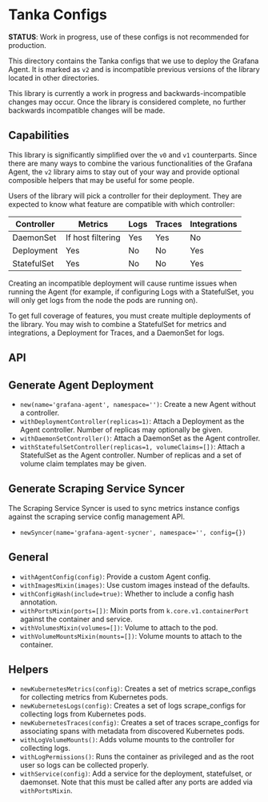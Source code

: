 # Tanka Configs

**STATUS**: Work in progress, use of these configs is not recommended for production.

This directory contains the Tanka configs that we use to deploy the Grafana
Agent. It is marked as `v2` and is incompatible previous versions of the library
located in other directories.

This library is currently a work in progress and backwards-incompatible changes
may occur. Once the library is considered complete, no further backwards
incompatible changes will be made.

## Capabilities

This library is significantly simplified over the `v0` and `v1` counterparts.
Since there are many ways to combine the various functionalities of the Grafana
Agent, the `v2` library aims to stay out of your way and provide optional composible
helpers that may be useful for some people.

Users of the library will pick a controller for their deployment. They are
expected to know what feature are compatible with which controller:

| Controller       | Metrics              | Logs      | Traces | Integrations |
| ---------------- | -------------------  | --------- | ------ | ------------ |
| DaemonSet        | If host filtering    | Yes       | Yes    | No           |
| Deployment       | Yes                  | No        | No     | Yes          |
| StatefulSet      | Yes                  | No        | No     | Yes          |

Creating an incompatible deployment will cause runtime issues when running the
Agent (for example, if configuring Logs with a StatefulSet, you will only get
logs from the node the pods are running on).

To get full coverage of features, you must create multiple deployments of the
library. You may wish to combine a StatefulSet for metrics and integrations, a
Deployment for Traces, and a DaemonSet for logs.

## API

## Generate Agent Deployment

- `new(name='grafana-agent', namespace='')`: Create a new Agent without a
   controller.
- `withDeploymentController(replicas=1)`: Attach a Deployment as the Agent
  controller. Number of replicas may optionally be given.
- `withDaemonSetController()`: Attach a DaemonSet as the Agent controller.
- `withStatefulSetController(replicas=1, volumeClaims=[])`: Attach a StatefulSet
  as the Agent controller. Number of replicas and a set of volume claim
  templates may be given.

## Generate Scraping Service Syncer

The Scraping Service Syncer is used to sync metrics instance configs against the
scraping service config management API.

- `newSyncer(name='grafana-agent-sycner', namespace='', config={})`

## General

- `withAgentConfig(config)`: Provide a custom Agent config.
- `withImagesMixin(images)`: Use custom images instead of the defaults.
- `withConfigHash(include=true)`: Whether to include a config hash annotation.
- `withPortsMixin(ports=[])`: Mixin ports from `k.core.v1.containerPort` against
   the container and service.
- `withVolumesMixin(volumes=[])`: Volume to attach to the pod.
- `withVolumeMountsMixin(mounts=[])`: Volume mounts to attach to the container.

## Helpers

- `newKubernetesMetrics(config)`: Creates a set of metrics scrape_configs for
  collecting metrics from Kubernetes pods.
- `newKubernetesLogs(config)`: Creates a set of logs scrape_configs for
  collecting logs from Kubernetes pods.
- `newKubernetesTraces(config)`: Creates a set of traces scrape_configs for
  associating spans with metadata from discovered Kubernetes pods.
- `withLogVolumeMounts()`: Adds volume mounts to the controller for collecting
  logs.
- `withLogPermissions()`: Runs the container as privileged and as the root user
  so logs can be collected properly.
- `withService(config)`: Add a service for the deployment, statefulset, or daemonset.
  Note that this must be called after any ports are added via `withPortsMixin`.


